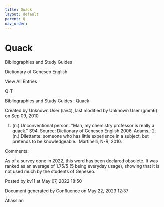 ```yaml
---
title: Quack
layout: default
parent: Q
nav_order:
---
```


# Quack

Bibliographies and Study Guides

Dictionary of Geneseo English

View All Entries

Q-T

Bibliographies and Study Guides : Quack

Created by  Unknown User (lav4), last modified by  Unknown User (gmm6) on Sep 09, 2010

1. (n.) Unconventional person. &quot;Man, my chemistry professor is really a quack.&quot; S94. Source: Dictionary of Geneseo English 2006. Adams.; 2. (n.) Dilettante: someone who has little experience in a subject, but pretends to be knowledgeable.  Martinelli, N-R, 2010.

Comments:

As of a survey done in 2022, this word has been declared obsolete. It was ranked as an average of 1.75/5 (5 being everyday usage), showing that it is not used much by the students of Geneseo. 

Posted by kv11 at May 07, 2022 18:50

Document generated by Confluence on May 22, 2023 12:37

Atlassian
